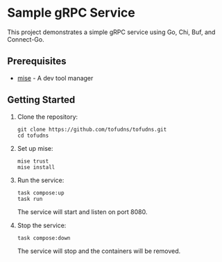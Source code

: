 # Sample gRPC Service

This project demonstrates a simple gRPC service using Go, Chi, Buf, and Connect-Go.

## Prerequisites

- [mise](https://mise.jdx.dev/) - A dev tool manager

## Getting Started

1. Clone the repository:
   ```
   git clone https://github.com/tofudns/tofudns.git
   cd tofudns
   ```

2. Set up mise:
   ```
   mise trust
   mise install
   ```

3. Run the service:
   ```
   task compose:up
   task run
   ```
   The service will start and listen on port 8080.

4. Stop the service:
   ```
   task compose:down
   ```
   The service will stop and the containers will be removed.
